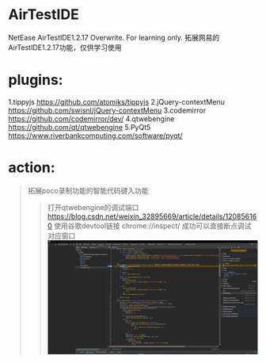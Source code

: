 # AirTestIDE
NetEase AirTestIDE1.2.17 Overwrite. For learning only. 拓展网易的AirTestIDE1.2.17功能，仅供学习使用
# plugins:
1.tippyjs  https://github.com/atomiks/tippyjs 
2.jQuery-contextMenu  https://github.com/swisnl/jQuery-contextMenu 
3.codemirror  https://github.com/codemirror/dev/ 
4.qtwebengine  https://github.com/qt/qtwebengine 
5.PyQt5 https://www.riverbankcomputing.com/software/pyqt/ 
# action:
> 拓展poco录制功能的智能代码键入功能
>> 打开qtwebengine的调试端口 https://blog.csdn.net/weixin_32895669/article/details/120856160
>> 使用谷歌devtool链接 chrome://inspect/
>> 成功可以直接断点调试对应窗口 
![image text](https://github.com/alintong-0/AirtestIDE/blob/main/readMe/debug.png)
